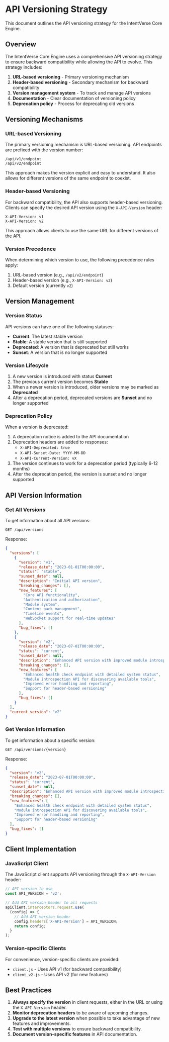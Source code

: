 # API Versioning Strategy

This document outlines the API versioning strategy for the IntentVerse Core Engine.

## Overview

The IntentVerse Core Engine uses a comprehensive API versioning strategy to ensure backward compatibility while allowing the API to evolve. This strategy includes:

1. **URL-based versioning** - Primary versioning mechanism
2. **Header-based versioning** - Secondary mechanism for backward compatibility
3. **Version management system** - To track and manage API versions
4. **Documentation** - Clear documentation of versioning policy
5. **Deprecation policy** - Process for deprecating old versions

## Versioning Mechanisms

### URL-based Versioning

The primary versioning mechanism is URL-based versioning. API endpoints are prefixed with the version number:

```
/api/v1/endpoint
/api/v2/endpoint
```

This approach makes the version explicit and easy to understand. It also allows for different versions of the same endpoint to coexist.

### Header-based Versioning

For backward compatibility, the API also supports header-based versioning. Clients can specify the desired API version using the `X-API-Version` header:

```
X-API-Version: v1
X-API-Version: v2
```

This approach allows clients to use the same URL for different versions of the API.

### Version Precedence

When determining which version to use, the following precedence rules apply:

1. URL-based version (e.g., `/api/v2/endpoint`)
2. Header-based version (e.g., `X-API-Version: v2`)
3. Default version (currently `v2`)

## Version Management

### Version Status

API versions can have one of the following statuses:

- **Current**: The latest stable version
- **Stable**: A stable version that is still supported
- **Deprecated**: A version that is deprecated but still works
- **Sunset**: A version that is no longer supported

### Version Lifecycle

1. A new version is introduced with status **Current**
2. The previous current version becomes **Stable**
3. When a newer version is introduced, older versions may be marked as **Deprecated**
4. After a deprecation period, deprecated versions are **Sunset** and no longer supported

### Deprecation Policy

When a version is deprecated:

1. A deprecation notice is added to the API documentation
2. Deprecation headers are added to responses:
   - `X-API-Deprecated: true`
   - `X-API-Sunset-Date: YYYY-MM-DD`
   - `X-API-Current-Version: vX`
3. The version continues to work for a deprecation period (typically 6-12 months)
4. After the deprecation period, the version is sunset and no longer supported

## API Version Information

### Get All Versions

To get information about all API versions:

```
GET /api/versions
```

Response:

```json
{
  "versions": [
    {
      "version": "v1",
      "release_date": "2023-01-01T00:00:00",
      "status": "stable",
      "sunset_date": null,
      "description": "Initial API version",
      "breaking_changes": [],
      "new_features": [
        "Core API functionality",
        "Authentication and authorization",
        "Module system",
        "Content pack management",
        "Timeline events",
        "WebSocket support for real-time updates"
      ],
      "bug_fixes": []
    },
    {
      "version": "v2",
      "release_date": "2023-07-01T00:00:00",
      "status": "current",
      "sunset_date": null,
      "description": "Enhanced API version with improved module introspection and health checks",
      "breaking_changes": [],
      "new_features": [
        "Enhanced health check endpoint with detailed system status",
        "Module introspection API for discovering available tools",
        "Improved error handling and reporting",
        "Support for header-based versioning"
      ],
      "bug_fixes": []
    }
  ],
  "current_version": "v2"
}
```

### Get Version Information

To get information about a specific version:

```
GET /api/versions/{version}
```

Response:

```json
{
  "version": "v2",
  "release_date": "2023-07-01T00:00:00",
  "status": "current",
  "sunset_date": null,
  "description": "Enhanced API version with improved module introspection and health checks",
  "breaking_changes": [],
  "new_features": [
    "Enhanced health check endpoint with detailed system status",
    "Module introspection API for discovering available tools",
    "Improved error handling and reporting",
    "Support for header-based versioning"
  ],
  "bug_fixes": []
}
```

## Client Implementation

### JavaScript Client

The JavaScript client supports API versioning through the `X-API-Version` header:

```javascript
// API version to use
const API_VERSION = 'v2';

// Add API version header to all requests
apiClient.interceptors.request.use(
  (config) => {
    // Add API version header
    config.headers['X-API-Version'] = API_VERSION;
    return config;
  }
);
```

### Version-specific Clients

For convenience, version-specific clients are provided:

- `client.js` - Uses API v1 (for backward compatibility)
- `client_v2.js` - Uses API v2 (for new features)

## Best Practices

1. **Always specify the version** in client requests, either in the URL or using the `X-API-Version` header.
2. **Monitor deprecation headers** to be aware of upcoming changes.
3. **Upgrade to the latest version** when possible to take advantage of new features and improvements.
4. **Test with multiple versions** to ensure backward compatibility.
5. **Document version-specific features** in API documentation.